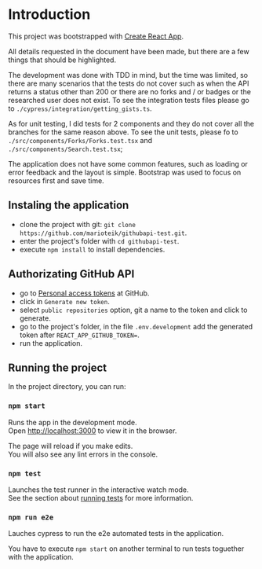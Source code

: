 # Introduction

This project was bootstrapped with [Create React App](https://github.com/facebook/create-react-app).

All details requested in the document have been made, but there are a few things that should be highlighted.

The development was done with TDD in mind, but the time was limited, so there are many scenarios that the tests do not cover such as when the API returns a status other than 200 or there are no forks and / or badges or the researched user does not exist. To see the integration tests files please go to `./cypress/integration/getting_gists.ts`.

As for unit testing, I did tests for 2 components and they do not cover all the branches for the same reason above. To see the unit tests, please fo to `./src/components/Forks/Forks.test.tsx` and `./src/components/Search.test.tsx`; 

The application does not have some common features, such as loading or error feedback and the layout is simple. Bootstrap was used to focus on resources first and save time.

## Instaling the application

- clone the project with git: `git clone https://github.com/marioteik/githubapi-test.git`.
- enter the project's folder with `cd githubapi-test`.
- execute `npm install` to install dependencies.

## Authorizating GitHub API

- go to [Personal access tokens](https://github.com/settings/tokens) at GitHub.
- click in `Generate new token`.
- select `public repositories` option, git a name to the token and click to generate.
- go to the project's folder, in the file `.env.development` add the generated token after `REACT_APP_GITHUB_TOKEN=`.
- run the application.

## Running the project

In the project directory, you can run:

### `npm start`

Runs the app in the development mode.\
Open [http://localhost:3000](http://localhost:3000) to view it in the browser.

The page will reload if you make edits.\
You will also see any lint errors in the console.

### `npm test`

Launches the test runner in the interactive watch mode.\
See the section about [running tests](https://facebook.github.io/create-react-app/docs/running-tests) for more information.

### `npm run e2e`

Lauches cypress to run the e2e automated tests in the application.

You have to execute `npm start` on another terminal to run tests toguether with the application.